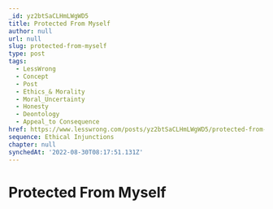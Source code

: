```yaml
---
_id: yz2btSaCLHmLWgWD5
title: Protected From Myself
author: null
url: null
slug: protected-from-myself
type: post
tags:
  - LessWrong
  - Concept
  - Post
  - Ethics_& Morality
  - Moral_Uncertainty
  - Honesty
  - Deontology
  - Appeal_to Consequence
href: https://www.lesswrong.com/posts/yz2btSaCLHmLWgWD5/protected-from-myself
sequence: Ethical Injunctions
chapter: null
synchedAt: '2022-08-30T08:17:51.131Z'
---
```

# Protected From Myself

